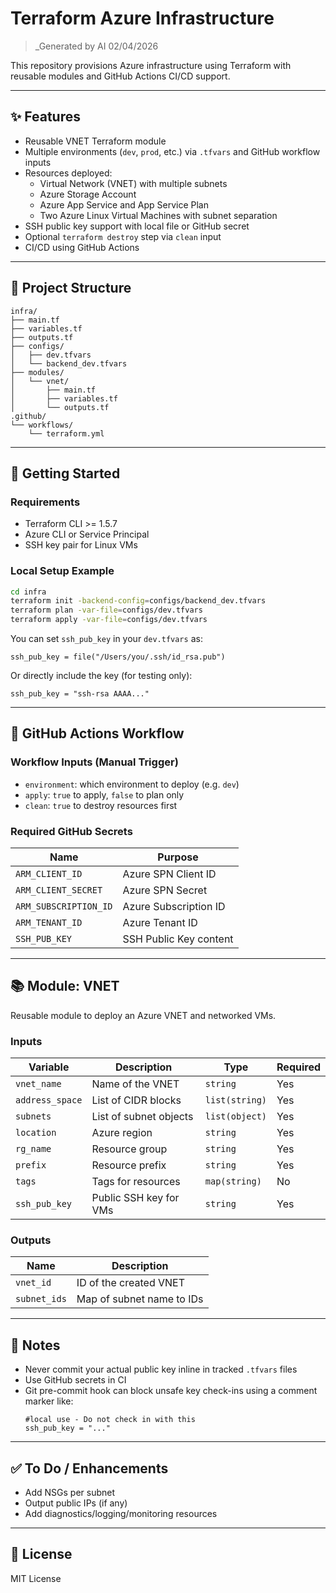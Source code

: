 # Terraform Azure Infrastructure

> _Generated by AI 02/04/2026

This repository provisions Azure infrastructure using Terraform with reusable modules and GitHub Actions CI/CD support.

---

## ✨ Features

- Reusable VNET Terraform module
- Multiple environments (`dev`, `prod`, etc.) via `.tfvars` and GitHub workflow inputs
- Resources deployed:
  - Virtual Network (VNET) with multiple subnets
  - Azure Storage Account
  - Azure App Service and App Service Plan
  - Two Azure Linux Virtual Machines with subnet separation
- SSH public key support with local file or GitHub secret
- Optional `terraform destroy` step via `clean` input
- CI/CD using GitHub Actions

---

## 📁 Project Structure

```text
infra/
├── main.tf
├── variables.tf
├── outputs.tf
├── configs/
│   ├── dev.tfvars
│   └── backend_dev.tfvars
├── modules/
│   └── vnet/
│       ├── main.tf
│       ├── variables.tf
│       └── outputs.tf
.github/
└── workflows/
    └── terraform.yml
```

---

## 🚀 Getting Started

### Requirements
- Terraform CLI >= 1.5.7
- Azure CLI or Service Principal
- SSH key pair for Linux VMs

### Local Setup Example

```bash
cd infra
terraform init -backend-config=configs/backend_dev.tfvars
terraform plan -var-file=configs/dev.tfvars
terraform apply -var-file=configs/dev.tfvars
```

You can set `ssh_pub_key` in your `dev.tfvars` as:
```hcl
ssh_pub_key = file("/Users/you/.ssh/id_rsa.pub")
```

Or directly include the key (for testing only):
```hcl
ssh_pub_key = "ssh-rsa AAAA..."
```

---

## 🚧 GitHub Actions Workflow

### Workflow Inputs (Manual Trigger)
- `environment`: which environment to deploy (e.g. `dev`)
- `apply`: `true` to apply, `false` to plan only
- `clean`: `true` to destroy resources first

### Required GitHub Secrets
| Name                 | Purpose                    |
|----------------------|----------------------------|
| `ARM_CLIENT_ID`      | Azure SPN Client ID        |
| `ARM_CLIENT_SECRET`  | Azure SPN Secret           |
| `ARM_SUBSCRIPTION_ID`| Azure Subscription ID      |
| `ARM_TENANT_ID`      | Azure Tenant ID            |
| `SSH_PUB_KEY`        | SSH Public Key content     |

---

## 📚 Module: VNET

Reusable module to deploy an Azure VNET and networked VMs.

### Inputs
| Variable        | Description                        | Type          | Required |
|------------------|------------------------------------|---------------|----------|
| `vnet_name`      | Name of the VNET                  | `string`      | Yes      |
| `address_space`  | List of CIDR blocks               | `list(string)`| Yes      |
| `subnets`        | List of subnet objects            | `list(object)`| Yes      |
| `location`       | Azure region                      | `string`      | Yes      |
| `rg_name`        | Resource group                    | `string`      | Yes      |
| `prefix`         | Resource prefix                   | `string`      | Yes      |
| `tags`           | Tags for resources                | `map(string)` | No       |
| `ssh_pub_key`    | Public SSH key for VMs            | `string`      | Yes      |

### Outputs
| Name         | Description                |
|--------------|----------------------------|
| `vnet_id`    | ID of the created VNET     |
| `subnet_ids` | Map of subnet name to IDs  |

---

## 📜 Notes
- Never commit your actual public key inline in tracked `.tfvars` files
- Use GitHub secrets in CI
- Git pre-commit hook can block unsafe key check-ins using a comment marker like:
  ```hcl
  #local use - Do not check in with this
  ssh_pub_key = "..."
  ```

---

## ✅ To Do / Enhancements
- Add NSGs per subnet
- Output public IPs (if any)
- Add diagnostics/logging/monitoring resources

---

## 💚 License
MIT License

